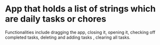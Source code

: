 # App that holds a list of strings which are daily tasks or chores

Functionalities include dragging the app, closing it, opening it, checking off completed tasks, deleting and adding tasks
, clearing all tasks. 

